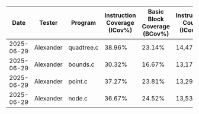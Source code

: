 | Date       | Tester    | Program    | Instruction Coverage (ICov%) | Basic Block Coverage (BCov%) | Instruction Count (ICount) | Execution Time (s) |
|------------|-----------|------------|-------------------------------|------------------------------|----------------------------|--------------------|
| 2025-06-29 | Alexander | quadtree.c | 38.96%                        | 23.14%                       | 14,476                     | 0.65               |
| 2025-06-29 | Alexander | bounds.c | 30.32%                        | 16.67%                       | 13,171                     | 0.43               |
| 2025-06-29 | Alexander | point.c | 37.27%                        | 23.81%                       | 13,296                     | 0.41               |
| 2025-06-29 | Alexander | node.c | 36.67%                        | 24.52%                       | 13,537                     | 0.40               |